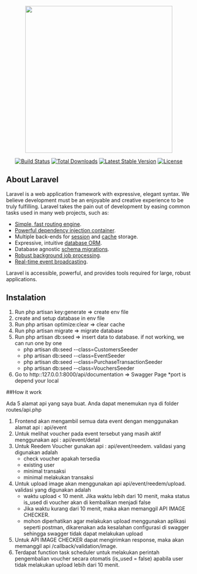 <p align="center"><a href="https://laravel.com" target="_blank"><img src="https://raw.githubusercontent.com/laravel/art/master/logo-lockup/5%20SVG/2%20CMYK/1%20Full%20Color/laravel-logolockup-cmyk-red.svg" width="400"></a></p>

<p align="center">
<a href="https://travis-ci.org/laravel/framework"><img src="https://travis-ci.org/laravel/framework.svg" alt="Build Status"></a>
<a href="https://packagist.org/packages/laravel/framework"><img src="https://poser.pugx.org/laravel/framework/d/total.svg" alt="Total Downloads"></a>
<a href="https://packagist.org/packages/laravel/framework"><img src="https://poser.pugx.org/laravel/framework/v/stable.svg" alt="Latest Stable Version"></a>
<a href="https://packagist.org/packages/laravel/framework"><img src="https://poser.pugx.org/laravel/framework/license.svg" alt="License"></a>
</p>

## About Laravel

Laravel is a web application framework with expressive, elegant syntax. We believe development must be an enjoyable and creative experience to be truly fulfilling. Laravel takes the pain out of development by easing common tasks used in many web projects, such as:

- [Simple, fast routing engine](https://laravel.com/docs/routing).
- [Powerful dependency injection container](https://laravel.com/docs/container).
- Multiple back-ends for [session](https://laravel.com/docs/session) and [cache](https://laravel.com/docs/cache) storage.
- Expressive, intuitive [database ORM](https://laravel.com/docs/eloquent).
- Database agnostic [schema migrations](https://laravel.com/docs/migrations).
- [Robust background job processing](https://laravel.com/docs/queues).
- [Real-time event broadcasting](https://laravel.com/docs/broadcasting).

Laravel is accessible, powerful, and provides tools required for large, robust applications.

## Instalation
1. Run php artisan key:generate => create env file
2. create and setup database in env file
3. Run php artisan optimize:clear  => clear cache
4. Run php artisan migrate => migrate database
5. Run php artisan db:seed => insert data to database.
    if not working, we can run one by one
    - php artisan db:seed --class=CustomersSeeder
    - php artisan db:seed --class=EventSeeder
    - php artisan db:seed --class=PurchaseTransactionSeeder
    - php artisan db:seed --class=VouchersSeeder
7. Go to http::127.0.0.1:8000/api/documentation => Swagger Page *port is depend your local

##How it work

Ada 5 alamat api yang saya buat. Anda dapat menemukan nya di folder routes/api.php 
1. Frontend akan mengambil semua data event dengan menggunakan alamat api : api/event
2. Untuk melihat voucher pada event tersebut yang masih aktif menggunakan api : api/event/detail
3. Untuk Reedem Voucher gunakan api : api/event/reedem. validasi yang digunakan adalah
    - check voucher apakah tersedia
    - existing user
    - minimal transaksi
    - minimal melakukan transaksi
4. Untuk upload image akan menggunakan api api/event/reedem/upload. validasi yang digunakan adalah  
   - waktu upload < 10 menit. Jika waktu lebih dari 10 menit, maka status is_used di voucher akan di kembalikan menjadi false
   - Jika waktu kurang dari 10 menit, maka akan memanggil API IMAGE CHECKER.
   * mohon diperhatikan agar melakukan upload menggunakan aplikasi seperti postman, dikarenakan ada kesalahan configurasi di swagger sehingga swagger tidak dapat melakukan upload
5. Untuk API IMAGE CHECKER dapat mengirimkan response, maka akan memanggil api /callback/validation/image.
6. Terdapat function task scheduler untuk melakukan perintah pengembalian voucher secara otomatis (is_used = false) apabila user tidak melakukan upload lebih dari 10 menit.
